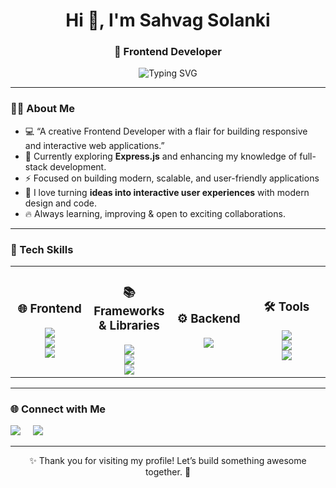 
<h1 align="center">Hi 👋, I'm Sahvag Solanki</h1> 
<h3 align="center">🚀 Frontend Developer</h3>


<p align="center">
  <img src="https://readme-typing-svg.demolab.com?font=Fira+Code&size=22&pause=1000&color=00BFFF&center=true&vCenter=true&width=500&lines=Turning+Ideas+Into+Reality+with+Code!;Frontend+Developer+%7C+React+%7C+Node.js;Always+Learning+%26+Building+Cool+Stuff" alt="Typing SVG" />
</p>



---

### 👨‍💻 About Me  

- 💻 “A creative Frontend Developer with a flair for building responsive and interactive web applications.”
- 🎯 Currently exploring **Express.js** and enhancing my knowledge of full-stack development.
- ⚡ Focused on building modern, scalable, and user-friendly applications   
- 🎨 I love turning **ideas into interactive user experiences** with modern design and code.
- 🔥 Always learning, improving & open to exciting collaborations. 
---

### 🧰 Tech Skills

<!-- Skills -->

<p align="center">
  <table>
    <tr>
     <!-- Frontend -->
      <td align="center" width="25%">
        <h3>🌐 Frontend</h3>
        <img src="https://img.shields.io/badge/HTML5-E34F26?style=for-the-badge&logo=html5&logoColor=fff"/><br/>
        <img src="https://img.shields.io/badge/CSS3-1572B6?style=for-the-badge&logo=css3&logoColor=fff"/><br/>
        <img src="https://img.shields.io/badge/JavaScript-F7DF1E?style=for-the-badge&logo=javascript&logoColor=000"/>
      </td>
    <!-- Frameworks & Libraries -->
      <td align="center" width="25%">
        <h3>📚 Frameworks & Libraries</h3>
        <img src="https://img.shields.io/badge/Tailwind_CSS-38B2AC?style=for-the-badge&logo=tailwind-css&logoColor=fff"/><br/>
        <img src="https://img.shields.io/badge/Bootstrap-7952B3?style=for-the-badge&logo=bootstrap&logoColor=fff"/><br/>
        <img src="https://img.shields.io/badge/React-20232A?style=for-the-badge&logo=react&logoColor=61DAFB"/>
      </td>
   <!-- Backend -->
      <td align="center" width="25%">
        <h3>⚙️ Backend</h3>
        <img src="https://img.shields.io/badge/Node.js-339933?style=for-the-badge&logo=node.js&logoColor=fff"/>
      </td>
    <!-- Tools -->
      <td align="center" width="25%">
        <h3>🛠️ Tools</h3>
        <img src="https://img.shields.io/badge/VS%20Code-0078d7?style=for-the-badge&logo=visual-studio-code&logoColor=fff"/><br/>
        <img src="https://img.shields.io/badge/Git-F05032?style=for-the-badge&logo=git&logoColor=fff"/><br/>
        <img src="https://img.shields.io/badge/GitHub-181717?style=for-the-badge&logo=github&logoColor=fff"/>
      </td>
    </tr>
  </table>
</p>




---

### 🌐 Connect with Me

<p align="left">
  <a href="www.linkedin.com/in/sahvag-solanki">
    <img src="https://img.shields.io/badge/LinkedIn-0A66C2?style=for-the-badge&logo=linkedin&logoColor=fff"/></a> &nbsp &nbsp
  <a href="mailto:sahvagsolanki@gmail.com">
    <img src="https://img.shields.io/badge/Gmail-D14836?style=for-the-badge&logo=gmail&logoColor=fff"/></a>
</p>


---

<p align="center">✨ Thank you for visiting my profile! Let’s build something awesome together. 🚀</p>
